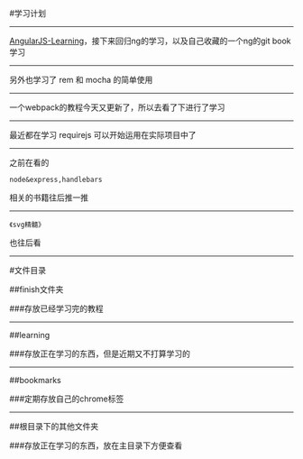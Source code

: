 #学习计划

- - -

[AngularJS-Learning](https://github.com/jmcunningham/AngularJS-Learning)，接下来回归ng的学习，以及自己收藏的一个ng的git book学习

- - -

另外也学习了 rem 和 mocha 的简单使用

- - -

一个webpack的教程今天又更新了，所以去看了下进行了学习

- - -

最近都在学习 requirejs 可以开始运用在实际项目中了

- - -

之前在看的

    node&express,handlebars 

相关的书籍往后推一推

- - -

    《svg精髓》

也往后看

- - -


#文件目录

##finish文件夹

###存放已经学习完的教程

- - -

##learning

###存放正在学习的东西，但是近期又不打算学习的

- - -

##bookmarks

###定期存放自己的chrome标签

- - -

##根目录下的其他文件夹

###存放正在学习的东西，放在主目录下方便查看

